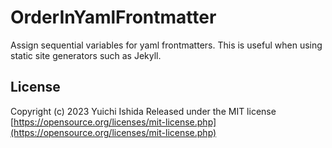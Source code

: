 # OrderInYamlFrontmatter

Assign sequential variables for yaml frontmatters.
This is useful when using static site generators such as Jekyll.

## License
Copyright (c) 2023 Yuichi Ishida
Released under the MIT license
[https://opensource.org/licenses/mit-license.php](https://opensource.org/licenses/mit-license.php)
